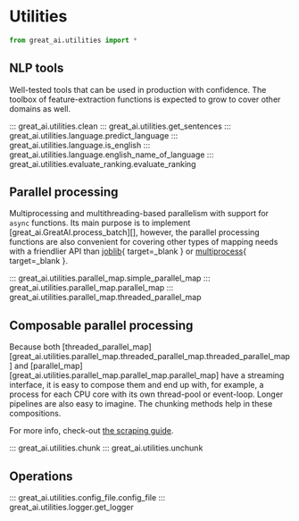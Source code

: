 # Utilities

```python
from great_ai.utilities import *
```

## NLP tools

Well-tested tools that can be used in production with confidence. The toolbox of feature-extraction functions is expected to grow to cover other domains as well.

::: great_ai.utilities.clean
::: great_ai.utilities.get_sentences
::: great_ai.utilities.language.predict_language
::: great_ai.utilities.language.is_english
::: great_ai.utilities.language.english_name_of_language
::: great_ai.utilities.evaluate_ranking.evaluate_ranking

## Parallel processing

Multiprocessing and multithreading-based parallelism with support for `async` functions. Its main purpose is to implement [great_ai.GreatAI.process_batch][], however, the parallel processing functions are also convenient for covering other types of mapping needs with a friendlier API than [joblib](https://joblib.readthedocs.io/en/latest/parallel.html){ target=_blank } or [multiprocess](https://pypi.org/project/multiprocess/){ target=_blank }.

::: great_ai.utilities.parallel_map.simple_parallel_map
::: great_ai.utilities.parallel_map.parallel_map
::: great_ai.utilities.parallel_map.threaded_parallel_map

## Composable parallel processing

Because both [threaded_parallel_map][great_ai.utilities.parallel_map.threaded_parallel_map.threaded_parallel_map] and [parallel_map][great_ai.utilities.parallel_map.parallel_map.parallel_map] have a streaming interface, it is easy to compose them and end up with, for example, a process for each CPU core with its own thread-pool or event-loop. Longer pipelines are also easy to imagine. The chunking methods help in these compositions.

For more info, check-out [the scraping guide](/how-to-guides/scraping).

::: great_ai.utilities.chunk
::: great_ai.utilities.unchunk

## Operations

::: great_ai.utilities.config_file.config_file
::: great_ai.utilities.logger.get_logger
